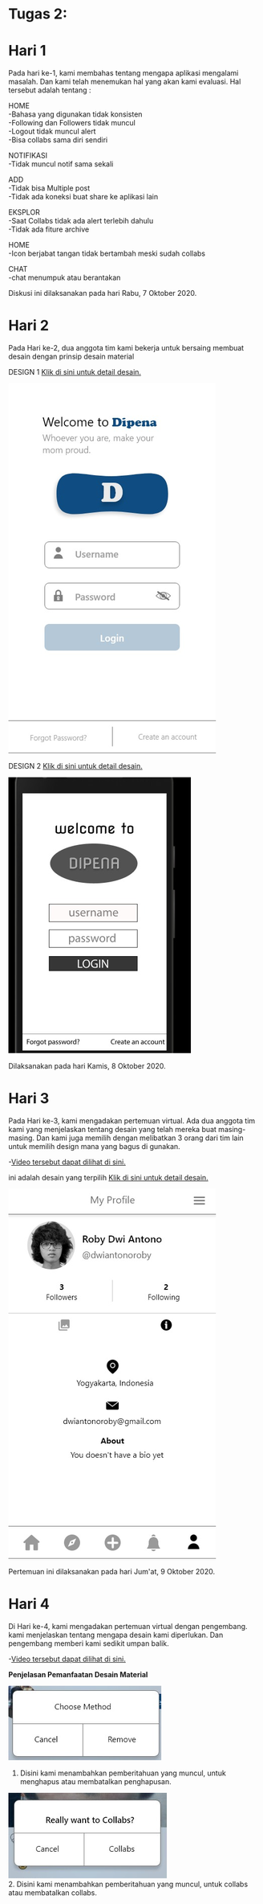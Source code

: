# Tugas 2:

# Hari 1
Pada hari ke-1, kami membahas tentang mengapa aplikasi mengalami masalah. Dan kami telah menemukan hal yang akan kami evaluasi. Hal tersebut adalah tentang :

HOME <br>
-Bahasa yang digunakan tidak konsisten <br>
-Following dan Followers tidak muncul <br>
-Logout tidak muncul alert <br>
-Bisa collabs sama diri sendiri <br>

NOTIFIKASI <br>
-Tidak muncul notif sama sekali <br>

ADD <br>
-Tidak bisa Multiple post <br>
-Tidak ada koneksi buat share ke aplikasi lain <br>

EKSPLOR <br>
-Saat Collabs tidak ada alert terlebih dahulu <br>
-Tidak ada fiture archive <br>

HOME <br>
-Icon berjabat tangan tidak bertambah meski sudah collabs <br>

CHAT <br>
-chat menumpuk atau berantakan <br>

Diskusi ini dilaksanakan pada hari Rabu, 7 Oktober 2020.


# Hari 2
Pada Hari ke-2, dua anggota tim kami bekerja untuk bersaing membuat desain dengan prinsip desain material <br>

DESIGN 1 <a href="https://xd.adobe.com/view/9ce883b9-6d9b-4605-a7aa-2f0c0b5f3c82-c9bb/">Klik di sini untuk detail desain.</a> <br>

![Design1](loginn.jpeg) <br>


DESIGN 2 <a href="https://www.figma.com/file/L1BS9z2kmrjPWxWAnHITs8/tugas-hci?node-id=15%3A27">Klik di sini untuk detail desain.</a> <br>

![Design2](login2.jpeg) <br>

 Dilaksanakan pada hari Kamis, 8 Oktober 2020.
 
 
 # Hari 3
Pada Hari ke-3, kami mengadakan pertemuan virtual. Ada dua anggota tim kami yang menjelaskan tentang desain yang telah mereka buat masing-masing. Dan kami juga memilih dengan melibatkan 3 orang dari tim lain untuk memilih design mana yang bagus di gunakan. <br>

-<a href="https://youtu.be/o0sdShefGB8">Video tersebut dapat dilihat di sini.</a> <br>
 
 ini adalah desain yang terpilih <a href="https://xd.adobe.com/view/9ce883b9-6d9b-4605-a7aa-2f0c0b5f3c82-c9bb/">Klik di sini untuk detail desain.</a> <br>
 
 ![Design1](designterpilih.jpeg) <br>
 
Pertemuan ini dilaksanakan pada hari Jum'at, 9 Oktober 2020.


# Hari 4
Di Hari ke-4, kami mengadakan pertemuan virtual dengan pengembang. kami menjelaskan tentang mengapa desain kami diperlukan. Dan pengembang memberi kami sedikit umpan balik.

-<a href="https://youtu.be/cHwkThgny-E">Video tersebut dapat dilihat di sini.</a> <br>

**Penjelasan Pemanfaatan Desain Material**

![Design1](popup.jpeg) <br>
1. Disini kami menambahkan pemberitahuan yang muncul, untuk menghapus atau membatalkan penghapusan. <br>

![Design1](popcollabs.jpeg) <br>
2. Disini kami menambahkan pemberitahuan yang muncul, untuk collabs atau membatalkan collabs. <br>




 
 


